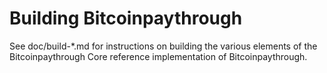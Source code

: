 Building Bitcoinpaythrough
================

See doc/build-*.md for instructions on building the various
elements of the Bitcoinpaythrough Core reference implementation of Bitcoinpaythrough.
